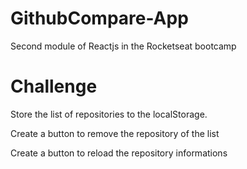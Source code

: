 # GithubCompare-App

Second module of Reactjs in the Rocketseat bootcamp

# Challenge

Store the list of repositories to the localStorage.

Create a button to remove the repository of the list

Create a button to reload the repository informations
